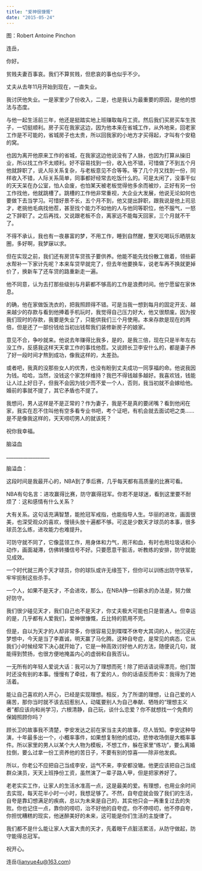 ```yaml
---
title: "爱神很慷慨"
date: "2015-05-24"
---
```


图：Robert Antoine Pinchon

连岳，

你好。

贫贱夫妻百事哀。我们不算贫贱，但悲哀的事也似乎不少。

丈夫从去年11月开始到现在，一直失业。

我讨厌他失业。一是家里少了份收入，二是，也是我认为最重要的原因，是他的想法与态度。

与他一起生活前三年，他还是挺踏实地上班赚取每月工资。然后我们买房买车生孩子，一切挺顺利。房子买在我家这边，因为他本来在省城工作，从外地来，回老家工作是不可能的，省城房子也太贵，所以回我家的小地方才买得起，才叫有个安稳的窝。

也因为离开他原来工作的省城，在我家这边他说没有了人脉，也因为打算从操旧业，所以找工作不太顺利。好不容易找到一份，收入也不错，可惜做了不到五个月他就辞职了，说人际关系复杂，与老板意见不合等等。等了几个月又找到一份，同样收入不错，人际关系简单，同事都好经常去吃饭什么的。可是太闲了，没事干似的天天呆在办公室，怕人会废，也怕某天被老板觉得他多余而被炒，正好有另一份工作找他，他就跳槽了。跳槽的工作他非常重视，大企业大发展，他说无论如何也要做下去当学习。可惜好景不长，五个月不到，他又提出辞职，跟我说是他上司忌才，老挑他毛病找他茬，甚至找个能力不如他的人与他同等职位，他不服气，一怒之下辞职了。之后再找，又说跟老板不合，离家远不能每天回家，三个月就不干了。

不得不承认，我也有一夜暴富的梦，不用工作，睡到自然醒，整天吃喝玩乐晒朋友圈，多好啊，我梦寐以求。

但在实现之前，我们还有房贷车贷孩子要供养。他能不能先找份散工做着，领些薪水帮补一下家计先呢？本来车贷早就完了，但去年他要换车，说老车再不换就更掉价了，换新车了还车贷的路重新走一遍。

他不同意，认为去打那些级别与月薪都不够高的工作是浪费时间。他宁愿留在家休息。

的确，他在家做饭洗衣的，把我照顾得不错。可是当我一想到每月的固定开支、越来越少的存款与看到他捧着手机玩时，我觉得自己压力好大，他又很颓废。因为按我们现时的存款，我要是失业了，只能供我们三个月使用。本来存款是现在的两倍，但是还了一部份钱给当初出钱帮我们装修新房子的娘家。

意见不合，争吵就来。他说去年赚得比我多，是的，是我三倍，现在只是半年左右没工作，反感我这样天天拿工作的事找他茬。又说顾长卫李安什么的，都是妻子养了好一段时间才熬到成功，像我这样的，太差劲。

或者吧，我真的没那些女人的优秀，也没有盼到丈夫成功一同享福的命。他说我因为钱。哈哈，当然，没钱这个家怎样维持？我巴不得钱越多越好。我喜欢钱，钱能让人过上好日子，但我不会因为钱少而不爱一个人，否则，我当初就不会嫁给他。婚前的事就不提了，其它矛盾也不提了。

我想问，男人这样是不是正常的？作为妻子，我是不是真的要闭嘴？看到他闲在家，我实在忍不住叫他有空多看专业书吧，考个证吧，有机会就去面试吧之类……是不是像我这样的，天天唠叨男人的就该死？

祝你我幸福。

脑溢血

\_\_\_\_\_\_\_\_\_\_\_\_\_\_\_\_\_\_

脑溢血：

这段时间是我最开心的，NBA到了季后赛，几乎每天都有高质量的比赛可看。

NBA有句名言：进攻赢得比赛，防守赢得冠军。你若不是球迷，看到这里要不耐烦了：这和感情有什么关系？

大有关系。这句话充满智慧，能抢冠军戒指，也能指导人生。华丽的进攻，画面很美，也深受观众的喜欢，慢镜头放十遍都不够。可这是少数天才球员的本事，很多球员怎么练，进攻能力也难提升。

可防守就不同了，它像蓝领工作，用身体和力气，用汗和血，有时也用垃圾话和小动作，画面凝滞，仿佛转播信号不好。只要愿意干脏活，听教练的安排，防守就能见成效。

一个时代就三两个天才球员，你的球队或许无缘签下，但你可以训练出防守铁军，牢牢扼制这些杀手。

一个人，如果不是天才，不会进攻，那么，在NBA挣一份薪水的办法是，努力做好防守。

我们很少碰见天才，我们自己也不是天才，你丈夫极大可能也只是普通人。但幸运的是，几乎都有人爱我们，爱神很慷慨，丘比特的箭用不完。

但是，自以为天才的人却非常多，你很容易见到喋喋不休夸大其词的人，他沉浸在梦想中，今天是当了李嘉诚，明天赢了马化腾。这种自夸症，是常见的病态，它从我们小时候经常下决心就开始了，它是一种高效讨好他人的方法，随便说几句，就能得到赞扬，也很方便地掩盖内心的虚弱和自我否认。

一无所有的年轻人爱说大话：我可以为了理想而死！除了把话语说得漂亮，他们暂时还没有别的本事。慢慢有了牵挂，有了爱的人，你的话语反而朴实：我得为了她活着。

能让自己喜欢的人开心，已经是实现理想。相反，为了所谓的理想，让自己爱的人痛苦，那你当时就不该去招惹别人，动辄要别人为自己奉献、牺牲的“理想主义者”都应该向和尚学习，六根清静，自己玩，谈什么恋爱？你不就想找一个免费的保姆照顾你吗？

顾长卫的故事我不清楚，李安发达之前在家当主夫的故事，尽人皆知。李安这种导演，十年最多出一个，小概率事件，如果想复制他的成功，悲惨收场倒是大概率事件。所以家里的男人以某个大人物为模板，不想工作，躲在家里“练功”，要么离婚拉倒，要么过拿一份工资养他的苦日子，不要有别的惊喜——除非他发疯。

所以，你老公不应把自己当成李安，运气不来，李安都没辙。他更应该把自己当成群众演员，天天上班挣份工资，虽然演了一辈子路人甲，但是把家养好了。

老老实实工作，让家人的生活水准高一点，这是最美的爱。有理想，也用业余时间去实现，每天花半小时一小时，我想足够了。不然，自夸症就会毁了我们的生活，自夸是靠幻想满足的疾病，总以为未来是自己的，其实他只会一再重复过去的失败。你也记住一点，靠你的唠叨，治不好他的自夸症。你不停唠叨，他不停自夸，你担忧糟糕的现实，他迷醉美好的未来，这可能是你们生活的主旋律了。

我们都不是什么能让家人大富大贵的天才，先着眼干点脏活累活，从防守做起，防守能得总冠军。

祝开心。

连岳(lianyue4u@163.com)
